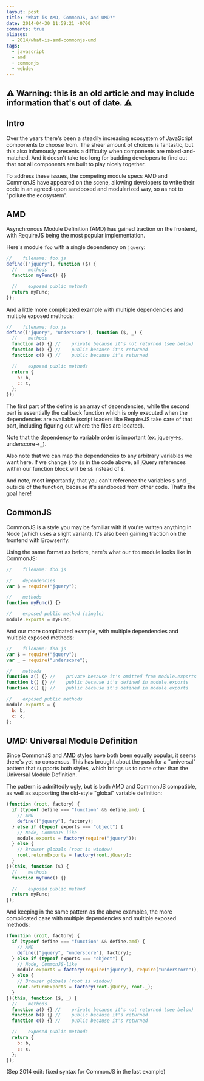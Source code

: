 ```yaml
---
layout: post
title: "What is AMD, CommonJS, and UMD?"
date: 2014-04-30 11:59:21 -0700
comments: true
aliases:
  - 2014/what-is-amd-commonjs-umd
tags:
  - javascript
  - amd
  - commonjs
  - webdev
---
```


## ⚠️ Warning: this is an old article and may include information that's out of date. ⚠️

## Intro

Over the years there's been a steadily increasing ecosystem of JavaScript components to choose from. The sheer amount of choices is fantastic, but this also infamously presents a difficulty when components are mixed-and-matched. And it doesn't take too long for budding developers to find out that not all components are built to play nicely together.

To address these issues, the competing module specs AMD and CommonJS have appeared on the scene, allowing developers to write their code in an agreed-upon sandboxed and modularized way, so as not to "pollute the ecosystem".

## AMD

Asynchronous Module Definition (AMD) has gained traction on the frontend, with RequireJS being the most popular implementation.

Here's module `foo` with a single dependency on `jquery`:

```javascript
//    filename: foo.js
define(["jquery"], function ($) {
  //    methods
  function myFunc() {}

  //    exposed public methods
  return myFunc;
});
```

And a little more complicated example with multiple dependencies and multiple exposed methods:

```javascript
//    filename: foo.js
define(["jquery", "underscore"], function ($, _) {
  //    methods
  function a() {} //    private because it's not returned (see below)
  function b() {} //    public because it's returned
  function c() {} //    public because it's returned

  //    exposed public methods
  return {
    b: b,
    c: c,
  };
});
```

The first part of the define is an array of dependencies, while the second part is essentially the callback function which is only executed when the dependencies are available (script loaders like RequireJS take care of that part, including figuring out where the files are located).

Note that the dependency to variable order is important (ex. jquery->`$`, underscore->`_`).

Also note that we can map the dependencies to any arbitrary variables we want here. If we change `$` to `$$` in the code above, all jQuery references within our function block will be `$$` instead of `$`.

And note, most importantly, that you can't reference the variables `$` and `_` outside of the function, because it's sandboxed from other code. That's the goal here!

## CommonJS

CommonJS is a style you may be familiar with if you're written anything in Node (which uses a slight variant). It's also been gaining traction on the frontend with Browserify.

Using the same format as before, here's what our `foo` module looks like in CommonJS:

```javascript
//    filename: foo.js

//    dependencies
var $ = require("jquery");

//    methods
function myFunc() {}

//    exposed public method (single)
module.exports = myFunc;
```

And our more complicated example, with multiple dependencies and multiple exposed methods:

```javascript
//    filename: foo.js
var $ = require("jquery");
var _ = require("underscore");

//    methods
function a() {} //    private because it's omitted from module.exports (see below)
function b() {} //    public because it's defined in module.exports
function c() {} //    public because it's defined in module.exports

//    exposed public methods
module.exports = {
  b: b,
  c: c,
};
```

## UMD: Universal Module Definition

Since CommonJS and AMD styles have both been equally popular, it seems there's yet no consensus. This has brought about the push for a "universal" pattern that supports both styles, which brings us to none other than the Universal Module Definition.

The pattern is admittedly ugly, but is both AMD and CommonJS compatible, as well as supporting the old-style "global" variable definition:

```javascript
(function (root, factory) {
  if (typeof define === "function" && define.amd) {
    // AMD
    define(["jquery"], factory);
  } else if (typeof exports === "object") {
    // Node, CommonJS-like
    module.exports = factory(require("jquery"));
  } else {
    // Browser globals (root is window)
    root.returnExports = factory(root.jQuery);
  }
})(this, function ($) {
  //    methods
  function myFunc() {}

  //    exposed public method
  return myFunc;
});
```

And keeping in the same pattern as the above examples, the more complicated case with multiple dependencies and multiple exposed methods:

```javascript
(function (root, factory) {
  if (typeof define === "function" && define.amd) {
    // AMD
    define(["jquery", "underscore"], factory);
  } else if (typeof exports === "object") {
    // Node, CommonJS-like
    module.exports = factory(require("jquery"), require("underscore"));
  } else {
    // Browser globals (root is window)
    root.returnExports = factory(root.jQuery, root._);
  }
})(this, function ($, _) {
  //    methods
  function a() {} //    private because it's not returned (see below)
  function b() {} //    public because it's returned
  function c() {} //    public because it's returned

  //    exposed public methods
  return {
    b: b,
    c: c,
  };
});
```

(Sep 2014 edit: fixed syntax for CommonJS in the last example)
